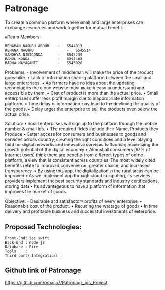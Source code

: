 # Patronage 
To create a common platform where small and large enterprises can exchange resources and work together for mutual benefit.

#Team Members:
```
REHAMAN NAGURU ABDUR    -   S544913
REHANA NAGURU		        -   S545514
SANDHYA NIDIGONDA       -   S545239
RAHUL KONDA             -   S545465
RADHA NAYAKANTI         -   S545020
```

Problems:
•	Involvement of middleman will make the price of the product goes hike.
•	Lack of information sharing platform between the small and large enterprises.
•	As farmers have no idea about the updating technologies the cloud website must make it easy to understand and accessible by them.
•	Cost of product is more than the actual price.
•	Small enterprises suffer less profit margin due to inappropriate information platform.
•	Time delay of information may lead to the declining the quality of the goods.
•	Delay urges the enterprise to sell the products even below the actual price.

Solution:
•	Small enterprises will sign up to the platform through the mobile number & email ids.
•	The required fields include their Name, Products they Produce
•	Better access for consumers and businesses to goods and services across country; creating the right conditions and a level playing field for digital networks and innovative services to flourish; maximizing the growth potential of the digital economy
•	Almost all consumers (97% of Internet users) think there are benefits from different types of online platform; a view that is consistent across countries. The most widely cited benefits relate to improved convenience, greater choice, and increased transparency.
•	By using this app, the digitalization in the rural areas can be improved
•	As we implement app through cloud computing, its services providers implement the best security standards and industry certifications, storing data
•	Its advantageous to have a platform of information that improves the market of goods.

Objective:
•	Desirable and satisfactory profits of every enterprise.
•	Reasonable cost of the product.
•	Reducing the wastage of goods
•	In time delivery and profitable business and successful investments of enterprise.
 
 ## Proposed Technologies:
```
Front-End: ios swift
Back-End : node js 
Database : Fire
Tools    : 
Third party Integrations : 
```
 
## Github link of Patronage 
https://github.com/rehana7/Patronage_ios_Project 

